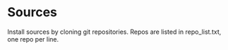 # Sources

Install sources by cloning git repositories. Repos are listed in repo_list.txt, one repo per line.

